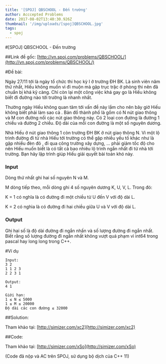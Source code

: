 ```yaml
---
title: '[SPOJ] QBSCHOOL - Đến trường'
author: Acccepted Problems
date: 2017-08-02T13:40:30.926Z
thumbnail: '/img/uploads/[spoj]QBSCHOOL.jpg'
tags:
  - spoj
---
```

#[SPOJ] QBSCHOOL - Đến trường

##Link đề gốc: 
[http://vn.spoj.com/problems/QBSCHOOL/](http://vn.spoj.com/problems/QBSCHOOL/)

#Đề bài:

Ngày 27\/11 tới là ngày tổ chức thi học kỳ I ở trường ĐH BK. Là sinh viên năm thứ nhất, Hiếu không muốn vì đi muộn mà gặp trục trặc ở phòng thi nên đã chuẩn bị khá kỹ càng. Chỉ còn lại một công việc khá gay go là Hiếu không biết đi đường nào tới trường là nhanh nhất.

Thường ngày Hiếu không quan tâm tới vấn đề này lắm cho nên bây giờ Hiếu không biết phải làm sao cả . Bản đồ thành phố là gồm có N nút giao thông và M con đường nối các nút giao thông này. Có 2 loại con đường là đường 1 chiều và đường 2 chiều. Độ dài của mỗi con đường là một số nguyên dương.

Nhà Hiếu ở nút giao thông 1 còn trường ĐH BK ở nút giao thông N. Vì một lộ trình đường đi từ nhà Hiếu tới trường có thể gặp nhiều yếu tố khác như là gặp nhiều đèn đỏ , đi qua công trường xây dựng, ... phải giảm tốc độ cho nên Hiếu muốn biết là có tất cả bao nhiêu lộ trình ngắn nhất đi từ nhà tới trường. Bạn hãy lập trình giúp Hiếu giải quyết bài toán khó này.

### Input

Dòng thứ nhất ghi hai số nguyên N và M.

M dòng tiếp theo, mỗi dòng ghi 4 số nguyên dương K, U, V, L. Trong đó:

K = 1 có nghĩa là có đường đi một chiều từ U đến V với độ dài L.

K = 2 có nghìa là có đường đi hai chiều giữa U và V với độ dài L.

### Output

Ghi hai số là độ dài đường đi ngắn nhấn và số lượng đường đi ngắn nhất. Biết rằng số lượng đường đi ngắn nhất không vượt quá phạm vì int64 trong pascal hay long long trong C++.

#Ví dụ

```
Input:
3 2
1 1 2 3
2 2 3 1
```

```
Output:
4 1
```

```
Giới hạn:
1 ≤ N ≤ 5000
1 ≤ M ≤ 20000
Độ dài các con đường ≤ 32000
```

##Solution:

Tham khảo tại: [http://simizer.com/xc2](http://simizer.com/xc2)

##Code:

Tham khảo tại: [http://simizer.com/xSo](http://simizer.com/xSo)

(Code đã nộp và AC trên SPOJ, sử dụng bộ dịch của C++ 11)



